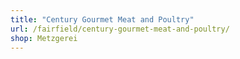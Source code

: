 ```yaml
---
title: "Century Gourmet Meat and Poultry"
url: /fairfield/century-gourmet-meat-and-poultry/
shop: Metzgerei
---
```

